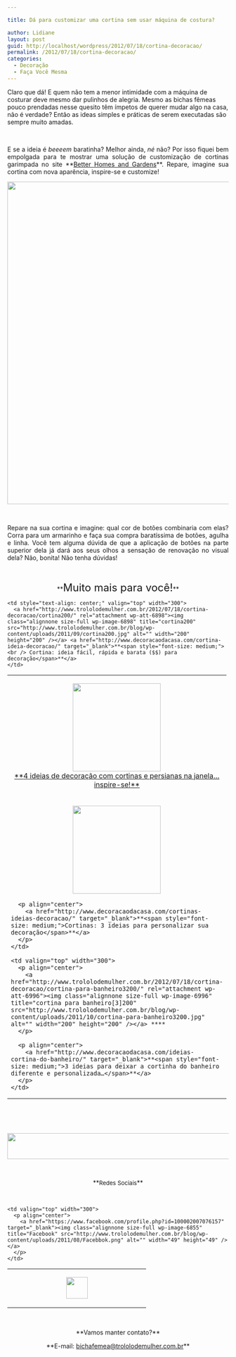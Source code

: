 ```yaml
---

title: Dá para customizar uma cortina sem usar máquina de costura?

author: Lidiane
layout: post
guid: http://localhost/wordpress/2012/07/18/cortina-decoracao/
permalink: /2012/07/18/cortina-decoracao/
categories:
  - Decoração
  - Faça Você Mesma
---
```

Claro que dá! E quem não tem a menor intimidade com a máquina de costurar deve mesmo dar pulinhos de alegria. Mesmo as bichas fêmeas pouco prendadas nesse quesito têm ímpetos de querer mudar algo na casa, não é verdade? Então as ideas simples e práticas de serem executadas são sempre muito amadas.

&nbsp;

<p align="justify">
  E se a ideia é <em>beeeem</em> baratinha? Melhor ainda, <em>né</em> não? Por isso fiquei bem empolgada para te mostrar uma solução de customização de cortinas garimpada no site **<a href="http://www.bhg.com/" target="_blank">Better Homes and Gardens</a>**. Repare, imagine sua cortina com nova aparência, inspire-se e customize!
</p>

<!--more-->

<p align="center">
  <a href="http://www.trololodemulher.com.br/2012/07/18/cortina-decoracao/decoracao-cortinas/" rel="attachment wp-att-8841"><img class="alignnone size-full wp-image-8841" title="DECORACAO - CORTINAS" src="http://www.trololodemulher.com.br/blog/wp-content/uploads/2012/07/DECORACAO-CORTINAS.jpg" alt="" width="550" height="733" /></a>
</p>

&nbsp;

<p align="justify">
  Repare na sua cortina e imagine: qual cor de botões combinaria com elas? Corra para um armarinho e faça sua compra baratíssima de botões, agulha e linha. Você tem alguma dúvida de que a aplicação de botões na parte superior dela já dará aos seus olhos a sensação de renovação no visual dela? Não, bonita! Não tenha dúvidas!
</p>

&nbsp;

<p align="center">
  **<span style="font-size: x-large;">Muito mais para você!</span>**
</p>

<table width="600" border="0" cellspacing="0" cellpadding="2">
  <tr>
    <td valign="top" width="300">
      <p align="center">
        <a href="http://www.trololodemulher.com.br/2012/07/18/cortina-decoracao/decoracao-cortina-janela2200/" rel="attachment wp-att-8844"><img class="alignnone size-full wp-image-8844" title="decoração cortina janela[2]200" src="http://www.trololodemulher.com.br/blog/wp-content/uploads/2012/07/decoração-cortina-janela2200.jpg" alt="" width="200" height="200" /></a><br /> <a href="http://www.decoracaodacasa.com/decoracao-cortinas-persianas/" target="_blank">**<span style="font-size: medium;">4 ideias de decoração com cortinas e persianas na janela… inspire-se!</span>**</a>
      </p>
    </td>
    
    <td style="text-align: center;" valign="top" width="300">
      <a href="http://www.trololodemulher.com.br/2012/07/18/cortina-decoracao/cortina200/" rel="attachment wp-att-6898"><img class="alignnone size-full wp-image-6898" title="cortina200" src="http://www.trololodemulher.com.br/blog/wp-content/uploads/2011/09/cortina200.jpg" alt="" width="200" height="200" /></a> <a href="http://www.decoracaodacasa.com/cortina-ideia-decoracao/" target="_blank">**<span style="font-size: medium;"><br /> Cortina: ideia fácil, rápida e barata ($$) para decoração</span>**</a>
    </td>
  </tr>
  
  <tr>
    <td valign="top" width="300">
      <p align="center">
        <a href="http://www.trololodemulher.com.br/2012/07/18/cortina-decoracao/cortina5200/" rel="attachment wp-att-6899"><img class="alignnone size-full wp-image-6899" title="cortina[5]200" src="http://www.trololodemulher.com.br/blog/wp-content/uploads/2011/09/cortina5200.jpg" alt="" width="200" height="200" /></a>
      </p>
      
      <p align="center">
        <a href="http://www.decoracaodacasa.com/cortinas-ideias-decoracao/" target="_blank">**<span style="font-size: medium;">Cortinas: 3 ideias para personalizar sua decoração</span>**</a>
      </p>
    </td>
    
    <td valign="top" width="300">
      <p align="center">
        <a href="http://www.trololodemulher.com.br/2012/07/18/cortina-decoracao/cortina-para-banheiro3200/" rel="attachment wp-att-6996"><img class="alignnone size-full wp-image-6996" title="cortina para banheiro[3]200" src="http://www.trololodemulher.com.br/blog/wp-content/uploads/2011/10/cortina-para-banheiro3200.jpg" alt="" width="200" height="200" /></a> ****
      </p>
      
      <p align="center">
        <a href="http://www.decoracaodacasa.com/ideias-cortina-do-banheiro/" target="_blank">**<span style="font-size: medium;">3 ideias para deixar a cortinha do banheiro diferente e personalizada…</span>**</a>
      </p>
    </td>
  </tr>
</table>

&nbsp;

&nbsp;

<p align="center">
  <a href="http://feedburner.google.com/fb/a/mailverify?uri=blogbichafemea&loc=pt_BR" target="_blank"><img class="alignnone size-full wp-image-8451" title="Assine o Bicha Fêmea grátis!" src="http://www.trololodemulher.com.br/blog/wp-content/uploads/2012/01/rodapé.png" alt="" width="600" height="59" /></a>
</p>

&nbsp;

<p align="center">
  **<span style="font-size: small;">Redes Sociais</span>**
</p>

&nbsp;

<table width="600" border="0" cellspacing="0" cellpadding="2">
  <tr>
    <td valign="top" width="300">
      <p align="center">
        <a href="https://twitter.com/#%21/bichafemea" target="_blank"><img class="alignnone size-full wp-image-6857" title="Twitter" src="http://www.trololodemulher.com.br/blog/wp-content/uploads/2011/08/Twitter.png" alt="" width="49" height="49" /></a>
      </p>
    </td>
    
    <td valign="top" width="300">
      <p align="center">
        <a href="https://www.facebook.com/profile.php?id=100002007076157" target="_blank"><img class="alignnone size-full wp-image-6855" title="Facebook" src="http://www.trololodemulher.com.br/blog/wp-content/uploads/2011/08/Facebbok.png" alt="" width="49" height="49" /></a>
      </p>
    </td>
  </tr>
</table>

&nbsp;

<p align="center">
  **Vamos manter contato?**
</p>

<p align="center">
  **E-mail: <a href="mailto:bichafemea@trololodemulher.com.br">bichafemea@trololodemulher.com.br</a>**
</p>